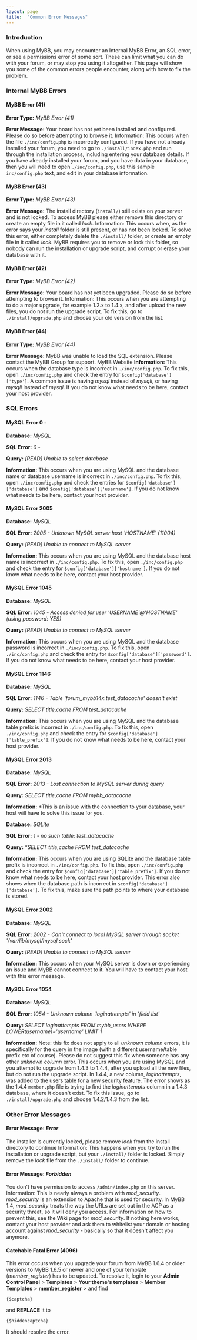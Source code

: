 ```yaml
---
layout: page
title:  "Common Error Messages"
---
```


### Introduction

When using MyBB, you may encounter an Internal MyBB Error, an SQL error, or see a permissions error of some sort. These can limit what you can do with your forum, or may stop you using it altogether. This page will show you some of the common errors people encounter, along with how to fix the problem.

### Internal MyBB Errors

#### MyBB Error (41)

**Error Type:** *MyBB Error (41)*

**Error Message:** Your board has not yet been installed and configured. Please do so before attempting to browse it.
Information: This occurs when the file `./inc/config.php` is incorrectly configured. If you have not already installed your forum, you need to go to `./install/index.php` and run through the installation process, including entering your database details. If you have already installed your forum, and you have data in your database, then you will need to open `./inc/config.php`, use this sample `inc/config.php` text, and edit in your database information.

#### MyBB Error (43)

**Error Type:** *MyBB Error (43)*

**Error Message:** The install directory (`install/`) still exists on your server and is not locked. To access MyBB please either remove this directory or create an empty file in it called *lock*.
Information: This occurs when, as the error says your *install* folder is still present, or has not been locked. To solve this error, either completely delete the `./install/` folder, or create an empty file in it called *lock*. MyBB requires you to remove or lock this folder, so nobody can run the installation or upgrade script, and corrupt or erase your database with it.

#### MyBB Error (42)

**Error Type:** *MyBB Error (42)*

**Error Message:** Your board has not yet been upgraded. Please do so before attempting to browse it.
Information: This occurs when you are attempting to do a major upgrade, for example 1.2.x to 1.4.x, and after upload the new files, you do not run the upgrade script. To fix this, go to `./install/upgrade.php` and choose your old version from the list.

#### MyBB Error (44)

**Error Type:** *MyBB Error (44)*

**Error Message:** MyBB was unable to load the SQL extension. Please contact the MyBB Group for support. MyBB Website
**Information:** This occurs when the database type is incorrect in `./inc/config.php`. To fix this, open `./inc/config.php` and check the entry for `$config['database']['type']`. A common issue is having *mysql* instead of *mysqli*, or having *mysqli* instead of *mysql*. If you do not know what needs to be here, contact your host provider.

### SQL Errors

#### MySQL Error 0 -

**Database:** *MySQL*

**SQL Error:** *0 -*

**Query:** *[READ] Unable to select database*

**Information:** This occurs when you are using MySQL and the database name or database username is incorrect in `./inc/config.php`. To fix this, open `./inc/config.php` and check the entries for `$config['database']['database']` and `$config['database']['username']`. If you do not know what needs to be here, contact your host provider.

#### MySQL Error 2005

**Database:** *MySQL*

**SQL Error:** *2005 - Unknown MySQL server host 'HOSTNAME' (11004)*

**Query:** *[READ] Unable to connect to MySQL server*

**Information:** This occurs when you are using MySQL and the database host name is incorrect in `./inc/config.php`. To fix this, open `./inc/config.php` and check the entry for `$config['database']['hostname']`. If you do not know what needs to be here, contact your host provider.

#### MySQL Error 1045

**Database:** *MySQL*

**SQL Error:** *1045 - Access denied for user 'USERNAME'@'HOSTNAME' (using password: YES)*

**Query:** *[READ] Unable to connect to MySQL server*

**Information:** This occurs when you are using MySQL and the database password is incorrect in `./inc/config.php`. To fix this, open `./inc/config.php` and check the entry for `$config['database']['password']`. If you do not know what needs to be here, contact your host provider.

#### MySQL Error 1146

**Database:** *MySQL*

**SQL Error:** *1146 - Table 'forum_mybb14x.test_datacache' doesn't exist*

**Query:** *SELECT title,cache FROM test_datacache*

**Information:** This occurs when you are using MySQL and the database table prefix is incorrect in `./inc/config.php`. To fix this, open `./inc/config.php` and check the entry for `$config['database']['table_prefix']`. If you do not know what needs to be here, contact your host provider.

#### MySQL Error 2013

**Database:** *MySQL*

**SQL Error:** *2013 - Lost connection to MySQL server during query*

**Query:** *SELECT title,cache FROM mybb_datacache*

**Information:** *This is an issue with the connection to your database, your host will have to solve this issue for you.


**Database:** *SQLite*

**SQL Error:** *1 - no such table: test_datacache*

**Query:** **SELECT title,cache FROM test_datacache*

**Information:** This occurs when you are using SQLite and the database table prefix is incorrect in `./inc/config.php`. To fix this, open `./inc/config.php` and check the entry for `$config['database']['table_prefix']`. If you do not know what needs to be here, contact your host provider. This error also shows when the database path is incorrect in `$config['database']['database']`. To fix this, make sure the path points to where your database is stored.

#### MySQL Error 2002

**Database:** *MySQL*

**SQL Error:** *2002 - Can't connect to local MySQL server through socket '/var/lib/mysql/mysql.sock'*

**Query:** *[READ] Unable to connect to MySQL server*

**Information:** This occurs when your MySQL server is down or experiencing an issue and MyBB cannot connect to it. You will have to contact your host with this error message.

#### MySQL Error 1054

**Database:** *MySQL*

**SQL Error:** *1054 - Unknown column 'loginattempts' in 'field list'*

**Query:** *SELECT loginattempts FROM mybb_users WHERE LOWER(username)='username' LIMIT 1*

**Information:** Note: this fix does not apply to all *unknown column* errors, it is specifically for the query in the image (with a different username/table prefix etc of course). Please do not suggest this fix when someone has any other *unknown column* error.
This occurs when you are using MySQL and you attempt to upgrade from 1.4.3 to 1.4.4, after you upload all the new files, but do not run the upgrade script. In 1.4.4, a new column, *loginattempts*, was added to the users table for a new security feature. The error shows as the 1.4.4 `member.php` file is trying to find the *loginattempts* column in a 1.4.3 database, where it doesn't exist. To fix this issue, go to `./install/upgrade.php` and choose 1.4.2/1.4.3 from the list.

### Other Error Messages

#### Error Message: *Error*

The installer is currently locked, please remove *lock* from the install directory to continue
Information: This happens when you try to run the installation or upgrade script, but your `./install/` folder is locked. Simply remove the *lock* file from the `./install/` folder to continue.

#### Error Message: *Forbidden*

You don't have permission to access `/admin/index.php` on this server.
Information: This is nearly always a problem with *mod_security*. *mod_security* is an extension to Apache that is used for security. In MyBB 1.4, *mod_security* treats the way the URLs are set out in the ACP as a security threat, so it will deny you access. For information on how to prevent this, see the Wiki page for *mod_security*. If nothing here works, contact your host provider and ask them to whitelist your domain or hosting account against *mod_security* - basically so that it doesn't affect you anymore.

#### Catchable Fatal Error (4096)

This error occurs when you upgrade your forum from MyBB 1.6.4 or older versions to MyBB 1.6.5 or newer and one of your template (*member_register*) has to be updated. To resolve it, login to your **Admin Control Panel** > **Templates** > **Your theme's templates** > **Member Templates** > **member_register** > and find

    {$captcha}

and **REPLACE** it to

    {$hiddencaptcha}

It should resolve the error. 
